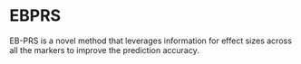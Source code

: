 # EBPRS
EB-PRS is a novel method that leverages information for effect sizes across all the markers to improve the prediction accuracy.
